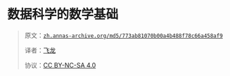 # 数据科学的数学基础

> 原文：[`zh.annas-archive.org/md5/773ab81070b00a4b488f78c66a458af9`](https://zh.annas-archive.org/md5/773ab81070b00a4b488f78c66a458af9)
> 
> 译者：[飞龙](https://github.com/wizardforcel)
> 
> 协议：[CC BY-NC-SA 4.0](http://creativecommons.org/licenses/by-nc-sa/4.0/)